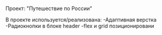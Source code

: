 Проект: "Путешествие по России"

В проекте используется/реализована:
-Адаптивная верстка
-Радиокнопки в блоке header
-flex и grid позиционировани
